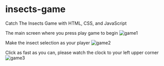 # insects-game
Catch The Insects Game with HTML, CSS, and JavaScript

The main screen where you press play game to begin 
![game1](https://github.com/JohnnyLouisTech/insects-game/assets/29494723/089c75bb-bd26-41ac-81b8-9f1846fd2adf)

Make the insect selection as your player
![game2](https://github.com/JohnnyLouisTech/insects-game/assets/29494723/5ccbd459-68a1-4cb9-96ff-c113102ee629)

Click as fast as you can, please watch the clock to your left upper corner
![game3](https://github.com/JohnnyLouisTech/insects-game/assets/29494723/04436386-f373-40f8-b109-464fbaaf2d61)
